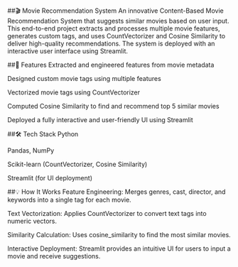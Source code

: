 ##🎬 Movie Recommendation System
An innovative Content-Based Movie Recommendation System that suggests similar movies based on user input. This end-to-end project extracts and processes multiple movie features, generates custom tags, and uses CountVectorizer and Cosine Similarity to deliver high-quality recommendations. The system is deployed with an interactive user interface using Streamlit.

##🚀 Features
Extracted and engineered features from movie metadata

Designed custom movie tags using multiple features

Vectorized movie tags using CountVectorizer

Computed Cosine Similarity to find and recommend top 5 similar movies

Deployed a fully interactive and user-friendly UI using Streamlit

##🛠️ Tech Stack
Python

Pandas, NumPy

Scikit-learn (CountVectorizer, Cosine Similarity)

Streamlit (for UI deployment)

##💡 How It Works
Feature Engineering: Merges genres, cast, director, and keywords into a single tag for each movie.

Text Vectorization: Applies CountVectorizer to convert text tags into numeric vectors.

Similarity Calculation: Uses cosine_similarity to find the most similar movies.

Interactive Deployment: Streamlit provides an intuitive UI for users to input a movie and receive suggestions.
